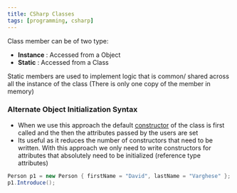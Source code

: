 ```yaml
---
title: CSharp Classes
tags: [programming, csharp]
---
```


Class member can be of two type:

* **Instance** : Accessed from a Object
* **Static** : Accessed from a Class

Static members are used to implement logic that is common/ shared across all the instance of the class (There is only one copy of the member in memory)

### Alternate Object Initialization Syntax

* When we use this approach the default [constructor](CSharp%20Constructor.md) of the class is first called and the then the attributes passed by the users are set
* Its useful as it reduces the number of constructors that need to be written. With this approach we only need to write constructors for attributes that absolutely need to be initialized (reference type attributes)

````csharp
Person p1 = new Person { firstName = "David", lastName = "Varghese" };
p1.Introduce();
````